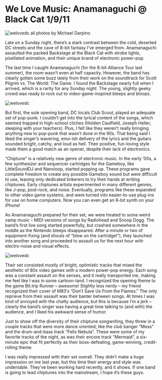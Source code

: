 # We Love Music: Anamanaguchi @ Black Cat 1/9/11
![welovedc](/images/5343914239_b1ffa5d0ff_o.jpg "IMG_6849")
all photos by Michael Darpino

Late on a Sunday night, there’s a stark contrast between the cold, deserted DC streets and the cave of 8-bit fantasy I’ve emerged from. Anamanaguchi assaulted the packed Backstage at the Black Cat with strobe lights, pixellated animation, and their unique brand of electronic power-pop.

The last time I caught Anamanaguchi (for the 8-bit Alliance Tour last summer), the room wasn’t even at half capacity. However, the band has clearly gotten some buzz lately from their work on the soundtrack for Scott Pilgrim vs. The World: The Game. I found the Backstage nearly full when I arrived, which is a rarity for any Sunday night. The young, slightly geeky crowd was ready to rock out to video-game-inspired bleeps and bloops.


![welovedc](/images/5343913963_3c29b136e7_o.jpg "IMG_6816")

But first, the sole opening band, DC locals Club Scout, played an adequate set of pop-punk. I couldn’t get into the lyrical content of the songs, which seemed trapped in high-school cliches (Holden Caulfield, Joseph Heller, sleeping with your teachers). Plus, I felt like they weren’t really bringing anything new to pop-punk that wasn’t done in the 90s. That being said I liked the singer’s wavering, emo-ish delivery of the lyrics and the guitars sounded bright, catchy, and loud as hell. Their positive, fun-loving style made them a good match as an opener, despite their lack of electronics.

“Chiptune” is a relatively new genre of electronic music. In the early ’00s, a few synthesizer and sequencer cartridges for the Gameboy, like LittleSoundDJ and Nanoloop, started popping up. These programs gave complete freedom to create any possible Gameboy sound but were difficult to use, leaving only dedicated tinkerers to try their hands at writing chiptunes. Early chiptunes artists experimented in many different genres, like J-pop, post-rock, and noise. Eventually, programs like these expanded to other video game systems, and were turned into easier-to-use plug-ins for use on home computers. Now you can even get an 8-bit synth on your iPhone!

As Anamanaguchi prepared for their set, we were treated to some weird vamp music – MIDI versions of songs by Radiohead and Snoop Dogg. The band’s first live song started powerfully, but crashed somewhere in the middle as the Nintendo bleeps disappeared. After a minute or two of equipment-fixing (and shouts of “blow on the cartridge!”), they launched into another song and proceeded to assault us for the next hour with electro-noise and visual effects.

![welovedc](/images/5343916725_7097a9be34_o.jpg "IMG_6875")

Their set consisted mostly of bright, optimistic tracks that mixed the aesthetic of 80s video games with a modern power-pop energy. Each song was a constant assault on the senses, and it really transported me, making me feel like I was in some cartoon-land. I recognized the opening theme to the game Bit.trip Runner – awesome! Slightly less nerdy – my friend recognized their cover of M83′s “Don’t Save Us From the Flames.” The only reprieve from their assault was their banter between songs. At times I was kind of annoyed with the chatty audience, but this is because I’m a jerk – clearly the band’s singer was having a great time talking to (and with) the audience, and I liked his awkward sense of humor.

Just to show off the diversity of their chiptune songwriting, they threw in a couple tracks that were more dance oriented; like the club banger “Mess” and the drum-and-bass track “Felix Nebula”. These were some of my favorite tracks of the night, as was their encore track “Mermaid”, a six-minute epic that fit perfectly as their boss-defeating, game-winning, credit-rolling theme.

I was really impressed with their set overall. They didn’t make a huge impression on me last year, but this time their energy and style was undeniable. They’ve been working hard recently, and it shows. If one band is going to lead chiptunes into the mainstream, I hope it’s these guys.
